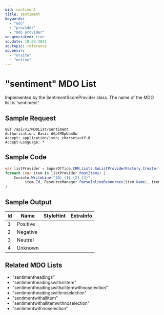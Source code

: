 ```yaml
---
uid: sentiment
title: sentiment
keywords:
  - "mdo"
  - "provider"
  - "mdo provider"
so.generated: true
so.date: 18.03.2021
so.topic: reference
so.envir:
  - "onsite"
  - "online"
---
```


# "sentiment" MDO List




Implemented by the <see cref="T:SuperOffice.CRM.Lists.SentimentScoreProvider">SentimentScoreProvider</see> class.
The name of the MDO list is 'sentiment'.




## Sample Request

```http!
GET /api/v1/MDOList/sentiment
Authorization: Basic dGplMDpUamUw
Accept: application/json; charset=utf-8
Accept-Language: *

```

## Sample Code
```cs
var listProvider = SuperOffice.CRM.Lists.SoListProviderFactory.Create("sentiment", forceFlatList: true);
foreach (var item in listProvider.RootItems) {
    Console.WriteLine("{0} {1} {2} {3}", 
         item.Id, ResourceManager.ParseInlineResources(item.Name), item.StyleHint, item.ExtraInfo);
}
```

## Sample Output

|Id   | Name  |StyleHint|ExtraInfo |
| --- | ----- | ------- | -------- |
|1|Positive|||
|2|Negative|||
|3|Neutral|||
|4|Unknown|||


## Related MDO Lists

* "sentimentheadings"
* "sentimentheadingswithallitem"
* "sentimentheadingswithallitemwithnoselection"
* "sentimentheadingswithnoselection"
* "sentimentwithallitem"
* "sentimentwithallitemwithnoselection"
* "sentimentwithnoselection"
